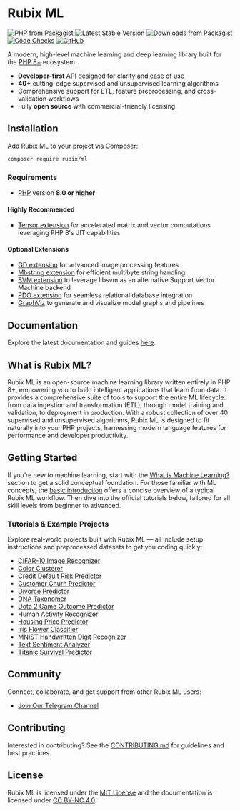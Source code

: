 
# Rubix ML

[![PHP from Packagist](https://img.shields.io/packagist/php-v/rubix/ml.svg?style=flat&colorB=8892BF)](https://www.php.net/) [![Latest Stable Version](https://img.shields.io/packagist/v/rubix/ml.svg?style=flat&colorB=orange)](https://packagist.org/packages/rubix/ml) [![Downloads from Packagist](https://img.shields.io/packagist/dt/rubix/ml.svg?style=flat&colorB=red)](https://packagist.org/packages/rubix/ml) [![Code Checks](https://github.com/RubixML/ML/actions/workflows/ci.yml/badge.svg)](https://github.com/RubixML/ML/actions/workflows/ci.yml) [![GitHub](https://img.shields.io/github/license/RubixML/RubixML)](https://github.com/RubixML/ML/blob/master/LICENSE.md)

A modern, high-level machine learning and deep learning library built for the [PHP 8+](https://php.net) ecosystem.

- **Developer-first** API designed for clarity and ease of use
- **40+** cutting-edge supervised and unsupervised learning algorithms
- Comprehensive support for ETL, feature preprocessing, and cross-validation workflows
- Fully **open source** with commercial-friendly licensing

## Installation
Add Rubix ML to your project via [Composer](https://getcomposer.org/):
```bash
composer require rubix/ml
````

### Requirements

* [PHP](https://www.php.net/manual/en/install.php) version **8.0 or higher**

#### Highly Recommended

* [Tensor extension](https://github.com/RubixML/Tensor) for accelerated matrix and vector computations leveraging PHP 8's JIT capabilities

#### Optional Extensions

* [GD extension](https://www.php.net/manual/en/book.image.php) for advanced image processing features
* [Mbstring extension](https://www.php.net/manual/en/book.mbstring.php) for efficient multibyte string handling
* [SVM extension](https://www.php.net/manual/en/book.svm.php) to leverage libsvm as an alternative Support Vector Machine backend
* [PDO extension](https://www.php.net/manual/en/book.pdo.php) for seamless relational database integration
* [GraphViz](https://graphviz.org/) to generate and visualize model graphs and pipelines

## Documentation

Explore the latest documentation and guides [here](https://docs.rubixml.com).

## What is Rubix ML?

Rubix ML is an open-source machine learning library written entirely in PHP 8+, empowering you to build intelligent applications that learn from data. It provides a comprehensive suite of tools to support the entire ML lifecycle: from data ingestion and transformation (ETL), through model training and validation, to deployment in production. With a robust collection of over 40 supervised and unsupervised algorithms, Rubix ML is designed to fit naturally into your PHP projects, harnessing modern language features for performance and developer productivity.

## Getting Started

If you’re new to machine learning, start with the [What is Machine Learning?](https://docs.rubixml.com/latest/what-is-machine-learning.html) section to get a solid conceptual foundation. For those familiar with ML concepts, the [basic introduction](https://docs.rubixml.com/latest/basic-introduction.html) offers a concise overview of a typical Rubix ML workflow. Then dive into the official tutorials below, tailored for all skill levels from beginner to advanced.

### Tutorials & Example Projects

Explore real-world projects built with Rubix ML — all include setup instructions and preprocessed datasets to get you coding quickly:

* [CIFAR-10 Image Recognizer](https://github.com/RubixML/CIFAR-10)
* [Color Clusterer](https://github.com/RubixML/Colors)
* [Credit Default Risk Predictor](https://github.com/RubixML/Credit)
* [Customer Churn Predictor](https://github.com/RubixML/Churn)
* [Divorce Predictor](https://github.com/RubixML/Divorce)
* [DNA Taxonomer](https://github.com/RubixML/DNA)
* [Dota 2 Game Outcome Predictor](https://github.com/RubixML/Dota2)
* [Human Activity Recognizer](https://github.com/RubixML/HAR)
* [Housing Price Predictor](https://github.com/RubixML/Housing)
* [Iris Flower Classifier](https://github.com/RubixML/Iris)
* [MNIST Handwritten Digit Recognizer](https://github.com/RubixML/MNIST)
* [Text Sentiment Analyzer](https://github.com/RubixML/Sentiment)
* [Titanic Survival Predictor](https://github.com/Jenutka/titanic_php)

## Community

Connect, collaborate, and get support from other Rubix ML users:

* [Join Our Telegram Channel](https://t.me/RubixML)

## Contributing

Interested in contributing? See the [CONTRIBUTING.md](CONTRIBUTING.md) for guidelines and best practices.

## License

Rubix ML is licensed under the [MIT License](LICENSE) and the documentation is licensed under [CC BY-NC 4.0](https://creativecommons.org/licenses/by-nc/4.0/).
